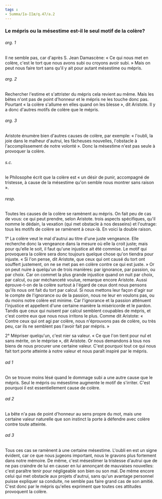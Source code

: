```yaml
---
tags : 
- Summa/Ia-IIæ/q.47/a.2
---
```


### Le mépris ou la mésestime est-il le seul motif de la colère?

###### arg. 1
Il ne semble pas, car d'après S. Jean Damascène: « Ce qui nous met en colère, c'est le tort que nous avons subi ou croyons avoir subi. » Mais on peut nous faire tort sans qu'il y ait pour autant mésestime ou mépris. 

###### arg. 2
Rechercher l'estime et s'attrister du mépris cela revient au même. Mais les bêtes n'ont pas de point d'honneur et le mépris ne les touche donc pas. Pourtant « la colère s'allume en elles quand on les blesse », dit Aristote. Il y a donc d'autres motifs de colère que le mépris. 

###### arg. 3
Aristote énumère bien d'autres causes de colère, par exemple: « l'oubli, la joie dans le malheur d'autrui, les fâcheuses nouvelles, l'obstacle à l'accomplissement de notre volonté ». Donc la mésestime n'est pas seule à provoquer la colère. 

###### s.c.
le Philosophe écrit que la colère est « un désir de punir, accompagné de tristesse, à cause de la mésestime qu'on semble nous montrer sans raison ». 

###### resp.
Toutes les causes de la colère se ramènent au mépris. On fait peu de cas de vous: ce qui peut prendre, selon Aristote. trois aspects spécifiques, qu'il nomme le dédain, la vexation (qui met obstacle à nos desseins) et l'outrage: tous les motifs de colère se ramènent à ceux-là. En voici la double raison. 

1° La colère veut le mal d'autrui au titre d'une juste vengeance. Elle recherche donc la vengeance dans la mesure où elle la croit juste; mais pour qu'elle le soit, il faut qu'une injustice ait été commise. Le motif qui provoquera la colère sera donc toujours quelque chose qu'on tiendra pour injuste. « Si l'on pense, dit Aristote, que ceux qui ont causé du tort ont souffert justement, on ne se met pas en colère contre ce qui est juste. » Or on peut nuire à quelqu'un de trois manières: par ignorance, par passion, ou par choix. Car on commet la plus grande injustice quand on nuit par choix, par calcul, ou par méchanceté voulue, remarque encore Aristote. Aussi éprouve-t-on de la colère surtout à l'égard de ceux dont nous pensons qu'ils nous ont fait du tort par calcul. Si nous mettons leur façon d'agir sur le compte de l'ignorance ou de la passion, nous ne leur en voulons pas, ou du moins notre colère est minime. Car l'ignorance et la passion atténuent l'injustice et appellent d'une certaine manière la miséricorde et le pardon. Tandis que ceux qui nuisent par calcul semblent coupables de mépris, et c'est contre eux que nous nous irritons le plus. Comme dit Aristote: « Contre ceux qui ont agi par colère, nous n'éprouvons pas de colère, ou très peu, car ils ne semblent pas l'avoir fait par mépris. » 

2° Mépriser quelqu'un, c'est nier sa valeur. « Ce que l'on tient pour nul et sans mérite, on le méprise », dit Aristote. Or nous demandons à tous nos biens de nous procurer une certaine valeur. C'est pourquoi tout ce qui nous fait tort porte atteinte à notre valeur et nous paraît inspiré par le mépris. 

###### ad 1
On se trouve moins lésé quand le dommage subi a une autre cause que le mépris. Seul le mépris ou mésestime augmente le motif de s'irriter. C'est pourquoi il est essentiellement cause de colère. 

###### ad 2
La bête n'a pas de point d'honneur au sens propre du mot, mais une certaine valeur naturelle que son instinct la porte à défendre avec colère contre toute atteinte. 

###### ad 3
Tous ces cas se ramènent à une certaine mésestime. L'oubli en est un signe évident, car ce que nous jugeons important, nous le gravons plus fortement dans notre mémoire. De même, c'est mésestimer la tristesse d'autrui que de ne pas craindre de lui en causer en lui annonçant de mauvaises nouvelles: c'est paraître tenir pour négligeable son bien ou son mal. De même encore celui qui met obstacle aux projets d'autrui, sans qu'un avantage personnel puisse expliquer sa conduite, ne semble pas faire grand cas de son amitié. C'est donc par le mépris qu'elles expriment que toutes ces attitudes provoquent la colère. 


